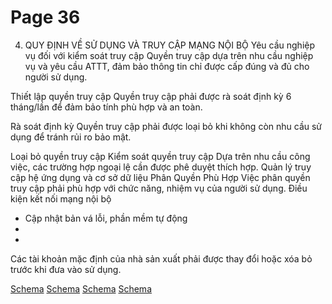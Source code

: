 # Page 36


4. QUY ĐỊNH VỀ SỬ DỤNG VÀ TRUY CẬP MẠNG NỘI BỘ
Yêu cầu nghiệp vụ đối với kiểm soát truy cập
Quyền truy cập dựa trên nhu
cầu nghiệp vụ và yêu cầu
ATTT, đảm bảo thông tin chỉ
được cấp đúng và đủ cho người sử dụng.

Thiết lập quyền truy cập
Quyền truy cập phải được
rà soát định kỳ 6 tháng/lần
để đảm bảo tính phù hợp và an toàn.

Rà soát định kỳ
Quyền truy cập phải được
loại bỏ khi không còn nhu
cầu sử dụng để tránh rủi ro bảo mật.

Loại bỏ quyền truy cập Kiểm soát quyền truy cập Dựa trên nhu cầu công việc, các trường hợp
ngoại lệ cần được phê duyệt thích hợp.
Quản lý truy cập hệ ứng dụng và cơ sở dữ liệu Phân Quyền Phù Hợp
Việc phân quyền truy cập phải
phù hợp với chức năng, nhiệm
vụ của người sử dụng.
Điều kiện kết nối mạng nội bộ
- Cập nhật bản vá lỗi, phần mềm tự động
- 
- 
Các tài khoản mặc định của nhà
sản xuất phải được thay đổi hoặc
xóa bỏ trước khi đưa vào sử dụng.

[Schema](page_36_img_0.png)
[Schema](page_36_img_1.png)
[Schema](page_36_img_2.png)
[Schema](page_36_img_3.png)
